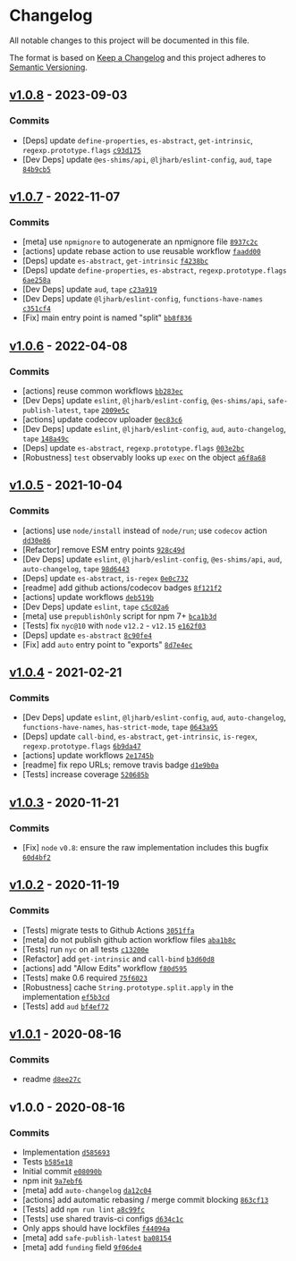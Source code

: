 # Changelog

All notable changes to this project will be documented in this file.

The format is based on [Keep a Changelog](https://keepachangelog.com/en/1.0.0/)
and this project adheres to [Semantic Versioning](https://semver.org/spec/v2.0.0.html).

## [v1.0.8](https://github.com/es-shims/String.prototype.split/compare/v1.0.7...v1.0.8) - 2023-09-03

### Commits

- [Deps] update `define-properties`, `es-abstract`, `get-intrinsic`, `regexp.prototype.flags` [`c93d175`](https://github.com/es-shims/String.prototype.split/commit/c93d1755e81a02170bf55b40d9c92331207a56db)
- [Dev Deps] update `@es-shims/api`, `@ljharb/eslint-config`, `aud`, `tape` [`84b9cb5`](https://github.com/es-shims/String.prototype.split/commit/84b9cb50d160b92c8160fb95a14efd2584ba6fec)

## [v1.0.7](https://github.com/es-shims/String.prototype.split/compare/v1.0.6...v1.0.7) - 2022-11-07

### Commits

- [meta] use `npmignore` to autogenerate an npmignore file [`8937c2c`](https://github.com/es-shims/String.prototype.split/commit/8937c2c7d5270ae44008f303c4a5072adb24aeeb)
- [actions] update rebase action to use reusable workflow [`faadd00`](https://github.com/es-shims/String.prototype.split/commit/faadd0060f25673326e43343f99d192bdc0e8b47)
- [Deps] update `es-abstract`, `get-intrinsic` [`f4238bc`](https://github.com/es-shims/String.prototype.split/commit/f4238bc4f0887a6d34389e7d920e4137d0b47555)
- [Deps] update `define-properties`, `es-abstract`, `regexp.prototype.flags` [`6ae258a`](https://github.com/es-shims/String.prototype.split/commit/6ae258a5927acb9c176f7983c2ca27b8f3e16c27)
- [Dev Deps] update `aud`, `tape` [`c23a919`](https://github.com/es-shims/String.prototype.split/commit/c23a919b717efec7e524e147532cdf9f1f042ef7)
- [Dev Deps] update `@ljharb/eslint-config`, `functions-have-names` [`c351cf4`](https://github.com/es-shims/String.prototype.split/commit/c351cf46bd13f72645a7745dd89281d3774f8e7b)
- [Fix] main entry point is named "split" [`bb8f836`](https://github.com/es-shims/String.prototype.split/commit/bb8f8361dbb9571bfcf775a43f39cfe47cbdf815)

## [v1.0.6](https://github.com/es-shims/String.prototype.split/compare/v1.0.5...v1.0.6) - 2022-04-08

### Commits

- [actions] reuse common workflows [`bb283ec`](https://github.com/es-shims/String.prototype.split/commit/bb283eca97bb62d8ba511078c3b2ea9e3faa69df)
- [Dev Deps] update `eslint`, `@ljharb/eslint-config`, `@es-shims/api`, `safe-publish-latest`, `tape` [`2009e5c`](https://github.com/es-shims/String.prototype.split/commit/2009e5c8c2d344e4b79bd3809c69aba464286271)
- [actions] update codecov uploader [`0ec83c6`](https://github.com/es-shims/String.prototype.split/commit/0ec83c6b43fca83fbdc0108f67a1265b6be953f8)
- [Dev Deps] update `eslint`, `@ljharb/eslint-config`, `aud`, `auto-changelog`, `tape` [`148a49c`](https://github.com/es-shims/String.prototype.split/commit/148a49c2d9f02e44dce64221597dc377cd1c5294)
- [Deps] update `es-abstract`, `regexp.prototype.flags` [`003e2bc`](https://github.com/es-shims/String.prototype.split/commit/003e2bc6e39366e938273e8faf39126a1d84c890)
- [Robustness] `test` observably looks up `exec` on the object [`a6f8a68`](https://github.com/es-shims/String.prototype.split/commit/a6f8a688a3fdf6950d1984404a73796a6bbdbc81)

## [v1.0.5](https://github.com/es-shims/String.prototype.split/compare/v1.0.4...v1.0.5) - 2021-10-04

### Commits

- [actions] use `node/install` instead of `node/run`; use `codecov` action [`dd30e86`](https://github.com/es-shims/String.prototype.split/commit/dd30e869165ac434aafe81815d28106dfab33f17)
- [Refactor] remove ESM entry points [`928c49d`](https://github.com/es-shims/String.prototype.split/commit/928c49d82105e40ae310b0e5555e48d5455a9eac)
- [Dev Deps] update `eslint`, `@ljharb/eslint-config`, `@es-shims/api`, `aud`, `auto-changelog`, `tape` [`98d6443`](https://github.com/es-shims/String.prototype.split/commit/98d6443af088b9b82df2c350543a3df672b66e1e)
- [Deps] update `es-abstract`, `is-regex` [`0e0c732`](https://github.com/es-shims/String.prototype.split/commit/0e0c732db9a61a33745da07232f97172c04b8ab0)
- [readme] add github actions/codecov badges [`8f121f2`](https://github.com/es-shims/String.prototype.split/commit/8f121f216f828b89043aa2fedcb8ef83ca9750fe)
- [actions] update workflows [`deb519b`](https://github.com/es-shims/String.prototype.split/commit/deb519b77aa65254e378a88b93bcd4b7f7c5e2f6)
- [Dev Deps] update `eslint`, `tape` [`c5c02a6`](https://github.com/es-shims/String.prototype.split/commit/c5c02a629f934b7282f5e18d9e14afff19ea6ef9)
- [meta] use `prepublishOnly` script for npm 7+ [`bca1b3d`](https://github.com/es-shims/String.prototype.split/commit/bca1b3d27a262e178bb8d511c08dd9f1e44ecb1f)
- [Tests] fix `nyc@10` with `node` `v12.2` - `v12.15` [`e162f03`](https://github.com/es-shims/String.prototype.split/commit/e162f038bd1b4815e6bb892522631670585c3216)
- [Deps] update `es-abstract` [`8c90fe4`](https://github.com/es-shims/String.prototype.split/commit/8c90fe47a94f1319ba516a06171b1669a77ae061)
- [Fix] add `auto` entry point to "exports" [`8d7e4ec`](https://github.com/es-shims/String.prototype.split/commit/8d7e4ec0428fd261f86163d13d56a5904047cbf9)

## [v1.0.4](https://github.com/es-shims/String.prototype.split/compare/v1.0.3...v1.0.4) - 2021-02-21

### Commits

- [Dev Deps] update `eslint`, `@ljharb/eslint-config`, `aud`, `auto-changelog`, `functions-have-names`, `has-strict-mode`, `tape` [`0643a95`](https://github.com/es-shims/String.prototype.split/commit/0643a95721130ea1405e0e8638798e5db50dc091)
- [Deps] update `call-bind`, `es-abstract`, `get-intrinsic`, `is-regex`, `regexp.prototype.flags` [`6b9da47`](https://github.com/es-shims/String.prototype.split/commit/6b9da4733861b7cec614900d8dcb39543e8cc746)
- [actions] update workflows [`2e1745b`](https://github.com/es-shims/String.prototype.split/commit/2e1745b577304668694df3618794a14555dc314d)
- [readme] fix repo URLs; remove travis badge [`d1e9b0a`](https://github.com/es-shims/String.prototype.split/commit/d1e9b0af05bb2bb310fffee672a172046190a065)
- [Tests] increase coverage [`520685b`](https://github.com/es-shims/String.prototype.split/commit/520685b608b4a545db645d2eaf95b73d18919d31)

## [v1.0.3](https://github.com/es-shims/String.prototype.split/compare/v1.0.2...v1.0.3) - 2020-11-21

### Commits

- [Fix] `node` `v0.8`: ensure the raw implementation includes this bugfix [`60d4bf2`](https://github.com/es-shims/String.prototype.split/commit/60d4bf221617c4ef7e94b80b39620a8534f020cf)

## [v1.0.2](https://github.com/es-shims/String.prototype.split/compare/v1.0.1...v1.0.2) - 2020-11-19

### Commits

- [Tests] migrate tests to Github Actions [`3051ffa`](https://github.com/es-shims/String.prototype.split/commit/3051ffa88381eb811580444f9c1849ffc3a06e53)
- [meta] do not publish github action workflow files [`aba1b8c`](https://github.com/es-shims/String.prototype.split/commit/aba1b8cd8273f8ea5cb7f386934e7d9282e335c0)
- [Tests] run `nyc` on all tests [`c13200e`](https://github.com/es-shims/String.prototype.split/commit/c13200e43d89e97944f7ec47f7c8c07696ad45d4)
- [Refactor] add `get-intrinsic` and `call-bind` [`b3d60d8`](https://github.com/es-shims/String.prototype.split/commit/b3d60d83226bf932610b71c4596d22309467c700)
- [actions] add "Allow Edits" workflow [`f80d595`](https://github.com/es-shims/String.prototype.split/commit/f80d595d3b4fc7a45aeaaf75eb909283019cf6ef)
- [Tests] make 0.6 required [`75f6023`](https://github.com/es-shims/String.prototype.split/commit/75f6023937d0b733a0b59987dbe36f9f08c3c050)
- [Robustness] cache `String.prototype.split.apply` in the implementation [`ef5b3cd`](https://github.com/es-shims/String.prototype.split/commit/ef5b3cd7ad095fb470734ec8196a0324fd39edb2)
- [Tests] add `aud` [`bf4ef72`](https://github.com/es-shims/String.prototype.split/commit/bf4ef7270c4ba714d5ace50f680f2ada515c4acc)

## [v1.0.1](https://github.com/es-shims/String.prototype.split/compare/v1.0.0...v1.0.1) - 2020-08-16

### Commits

- readme [`d8ee27c`](https://github.com/es-shims/String.prototype.split/commit/d8ee27cf62434dd71d1506cb8072a098c94212f9)

## v1.0.0 - 2020-08-16

### Commits

- Implementation [`d585693`](https://github.com/es-shims/String.prototype.split/commit/d585693b1eb47a93e6479f17a5df6f43952a7cd5)
- Tests [`b585e18`](https://github.com/es-shims/String.prototype.split/commit/b585e18fe213acfebe78b2f54973e6360e1a9714)
- Initial commit [`e08090b`](https://github.com/es-shims/String.prototype.split/commit/e08090b28a71dab66314d0661555f4e25b84b17b)
- npm init [`9a7ebf6`](https://github.com/es-shims/String.prototype.split/commit/9a7ebf678923a7d6886fbaac3b9aa62b46ccc0af)
- [meta] add `auto-changelog` [`da12c04`](https://github.com/es-shims/String.prototype.split/commit/da12c04e42d10fc64869c2e775c9c024030ad031)
- [actions] add automatic rebasing / merge commit blocking [`863cf13`](https://github.com/es-shims/String.prototype.split/commit/863cf1395d59a7da4488d0236f04da697c8464bb)
- [Tests] add `npm run lint` [`a8c99fc`](https://github.com/es-shims/String.prototype.split/commit/a8c99fc3636bbf83456026a12a9ee540c85e9b8b)
- [Tests] use shared travis-ci configs [`d634c1c`](https://github.com/es-shims/String.prototype.split/commit/d634c1c360a8b1f0770bdc713d48ced08ea3983b)
- Only apps should have lockfiles [`f44094a`](https://github.com/es-shims/String.prototype.split/commit/f44094aefc8dea3b62ef6fd0571117798b4f08ec)
- [meta] add `safe-publish-latest` [`ba08154`](https://github.com/es-shims/String.prototype.split/commit/ba08154d66bd75195399b2879b60f41899cbb6c7)
- [meta] add `funding` field [`9f06de4`](https://github.com/es-shims/String.prototype.split/commit/9f06de498ded7d605dc01cd8a1cb19b1261ce935)
